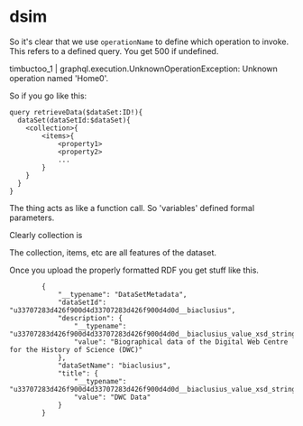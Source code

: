 # dsim

So it's clear that we use `operationName` to define which operation to invoke.
This refers to a defined query.  You get 500 if undefined.

timbuctoo_1      | graphql.execution.UnknownOperationException: Unknown operation named 'Home0'.

So if you go like this:

    query retrieveData($dataSet:ID!){
      dataSet(dataSetId:$dataSet){
        <collection>{
            <items>{
                <property1>
                <property2>
                ...
            }
        }
      }
    }

The thing acts as like a function call.  So 'variables' defined formal
parameters.

Clearly collection is 



The collection, items, etc are all features of the dataset.

Once you upload the properly formatted RDF you get stuff like this.


            {
                "__typename": "DataSetMetadata",
                "dataSetId": "u33707283d426f900d4d33707283d426f900d4d0d__biaclusius",
                "description": {
                    "__typename": "u33707283d426f900d4d33707283d426f900d4d0d__biaclusius_value_xsd_string",
                    "value": "Biographical data of the Digital Web Centre for the History of Science (DWC)"
                },
                "dataSetName": "biaclusius",
                "title": {
                    "__typename": "u33707283d426f900d4d33707283d426f900d4d0d__biaclusius_value_xsd_string",
                    "value": "DWC Data"
                }
            }

